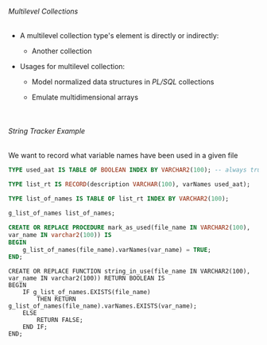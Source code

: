 ###### Multilevel Collections

- A multilevel collection type's element is directly or indirectly: 
  
  - Another collection

- Usages for multilevel collection:
  
  - Model normalized data structures in *PL/SQL* collections
  
  - Emulate multidimensional arrays

    

###### String Tracker Example

We want to record what variable names have been used in a given file

```sql
TYPE used_aat IS TABLE OF BOOLEAN INDEX BY VARCHAR2(100); -- always true
```

```sql
TYPE list_rt IS RECORD(description VARCHAR(100), varNames used_aat);
```

```sql
TYPE list_of_names IS TABLE OF list_rt INDEX BY VARCHAR2(100);
```

```sql
g_list_of_names list_of_names;
```

```sql
CREATE OR REPLACE PROCEDURE mark_as_used(file_name IN VARCHAR2(100),
var_name IN varchar2(100)) IS
BEGIN
    g_list_of_names(file_name).varNames(var_name) = TRUE;
END;
```

    CREATE OR REPLACE FUNCTION string_in_use(file_name IN VARCHAR2(100),
    var_name IN varchar2(100)) RETURN BOOLEAN IS
    BEGIN
        IF g_list_of_names.EXISTS(file_name)
            THEN RETURN g_list_of_names(file_name).varNames.EXISTS(var_name);
        ELSE
            RETURN FALSE;
        END IF;
    END;
